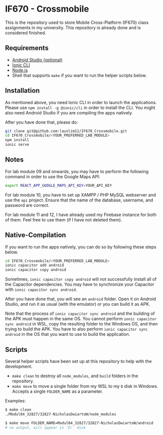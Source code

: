 # IF670 - Crossmobile

This is the repository used to store Mobile Cross-Platform (IF670) class assignments in my university. This repository is already done and is considered finished.

## Requirements

- [Android Studio (optional)](https://developer.android.com/studio)
- [Ionic CLI](https://ionicframework.com/docs/cli)
- [Node.js](https://nodejs.org/)
- Shell that supports `make` if you want to run the helper scripts below.

## Installation

As mentioned above, you need Ionic CLI in order to launch the applications. Please use `npm install -g @ionic/cli` in order to install the CLI. You might also need Android Studio if you are compiling the apps natively.

After you have done that, please do:

```bash
git clone git@github.com:lauslim12/IF670_Crossmobile.git
cd IF670_Crossmobile/<YOUR_PREFERRED_LAB_MODULE>
npm install
ionic serve
```

## Notes

For lab module 09 and onwards, you may have to perform the following command in order to use the Google Maps API:

```bash
export REACT_APP_GOOGLE_MAPS_API_KEY=YOUR_API_KEY
```

For lab module 10, you have to set up XAMPP / PHP MySQL webserver and use the `api` project. Ensure that the name of the database, username, and password are correct.

For lab module 11 and 12, I have already used my Firebase instance for both of them. Feel free to use them (if I have not deleted them).

## Native-Compilation

If you want to run the apps natively, you can do so by following these steps below.

```bash
cd IF670_Crossmobile/<YOUR_PREFERRED_LAB_MODULE>
ionic capacitor add android
ionic capacitor copy android
```

Sometimes, `ionic capacitor copy android` will not successfully install all of the Capacitor dependencies. You may have to synchronize your Capacitor with `ionic capacitor sync android`.

After you have done that, you will see an `android` folder. Open it on Android Studio, and run it as usual (with the emulator) or you can build it as APK.

Note that the process of `ionic capacitor sync android` and the building of the APK must happen in the same OS. You cannot perform `ionic capacitor sync android` in WSL, copy the resulting folder to the Windows OS, and then trying to build the APK. You have to also perform `ionic capacitor sync android` in the OS that you want to use to build the application.

## Scripts

Several helper scripts have been set up at this repository to help with the development.

- `make clean` to destroy all `node_modules`, and `build` folders in the repository.
- `make move` to move a single folder from my WSL to my `D` disk in Windows. Accepts a single `FOLDER_NAME` as a parameter.

Examples:

```bash
$ make clean
./Modul04_32827/32827-NicholasDwiartoW/node_modules

$ make move FOLDER_NAME=Modul04_32827/32827-NicholasDwiartoW/android
# no output, will appear in 'D:' disk
```
